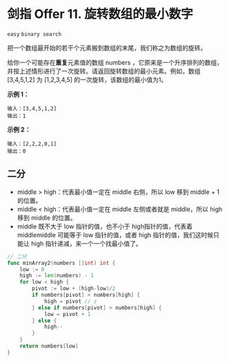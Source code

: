 # 剑指 Offer 11. 旋转数组的最小数字

`easy` `binary search`

把一个数组最开始的若干个元素搬到数组的末尾，我们称之为数组的旋转。

给你一个可能存在**重复**元素值的数组 numbers ，它原来是一个升序排列的数组，并按上述情形进行了一次旋转。请返回旋转数组的最小元素。例如，数组 [3,4,5,1,2] 为 [1,2,3,4,5] 的一次旋转，该数组的最小值为1。  

**示例 1：**

```
输入：[3,4,5,1,2]
输出：1
```

**示例 2：**

```
输入：[2,2,2,0,1]
输出：0
```

## 二分

- middle > high：代表最小值一定在 middle 右侧，所以 low 移到 middle + 1 的位置。
- middle < high：代表最小值一定在 middle 左侧或者就是 middle，所以 high移到 middle 的位置。
- middle 既不大于 low 指针的值，也不小于 high指针的值，代表着 middlemiddle 可能等于 low 指针的值，或者 high 指针的值，我们这时候只能让 high 指针递减，来一个一个找最小值了。

```go
// 二分
func minArray2(numbers []int) int {
	low := 0
	high := len(numbers) - 1
	for low < high {
		pivot := low + (high-low)/2
		if numbers[pivot] < numbers[high] {
			high = pivot // z
		} else if numbers[pivot] > numbers[high] {
			low = pivot + 1
		} else {
			high--
		}
	}
	return numbers[low]
}
```

